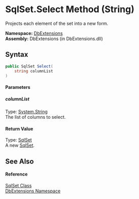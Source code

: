 SqlSet.Select Method (String)
=============================
Projects each element of the set into a new form.

**Namespace:** [DbExtensions][1]  
**Assembly:** DbExtensions (in DbExtensions.dll)

Syntax
------

```csharp
public SqlSet Select(
	string columnList
)
```

#### Parameters

##### *columnList*
Type: [System.String][2]  
The list of columns to select.

#### Return Value
Type: [SqlSet][3]  
A new [SqlSet][3].

See Also
--------

#### Reference
[SqlSet Class][3]  
[DbExtensions Namespace][1]  

[1]: ../README.md
[2]: http://msdn.microsoft.com/en-us/library/s1wwdcbf
[3]: README.md
